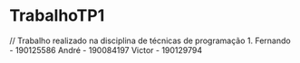 # TrabalhoTP1
//
Trabalho realizado na disciplina de técnicas de programação 1.
Fernando - 190125586
André - 190084197
Victor - 190129794
